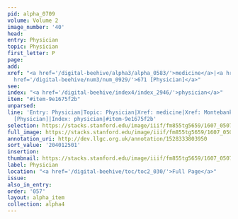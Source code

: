 ```yaml
---
pid: alpha_0709
volume: Volume 2
image_number: '40'
head:
entry: Physician
topic: Physician
first_letter: P
page:
add:
xref: "<a href='/digital-beehive/alpha3/alpha_0583/'>medicine</a>|<a href='/digital-beehive/alpha3/alpha_0616/'>Montebank</a>|<a
  href='/digital-beehive/num3/num_0929/'>671 [Physician]</a>"
see:
index: "<a href='/digital-beehive/index4/index_2946/'>physician</a>"
item: "#item-9e1675f2b"
unparsed:
line: 'Entry: Physician|Topic: Physician|Xref: medicine|Xref: Montebank|Xref: 671
  [Physician]|Index: physician|#item-9e1675f2b'
selection: https://stacks.stanford.edu/image/iiif/fm855tg5659/1607_0507/810,2501,2979,562/full/0/default.jpg
full_image: https://stacks.stanford.edu/image/iiif/fm855tg5659/1607_0507/full/full/0/default.jpg
annotation_uri: http://dev.llgc.org.uk/annotation/1528333803950
sort_value: '204012501'
insertion:
thumbnail: https://stacks.stanford.edu/image/iiif/fm855tg5659/1607_0507/810,2501,600,180/250,/0/default.jpg
label: Physician
location: "<a href='/digital-beehive/toc/toc2_030/'>Full Page</a>"
issue:
also_in_entry:
order: '057'
layout: alpha_item
collection: alpha4
---
```

